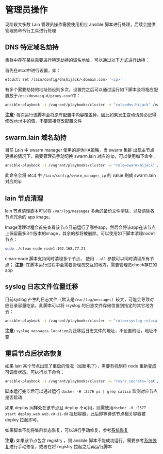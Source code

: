 # 管理员操作

现阶段大多数 Lain 管理员操作需要使用相应 ansible 脚本进行处理，后续会提供管理员命令行工具进行处理

## DNS 特定域名劫持

集群中存在某些需要进行特定劫持的域名地址，可以通过以下方式进行劫持：

首先在etcd中进行设置，如：

```bash
etcdctl set /lain/config/dnshijack/<domain.com> '<ip>'
```

有多个需要劫持的地址则设则多次，设置完之后可以通过运行如下脚本会将相应配置放于`/etc/dnsmasq.d/proxy.conf`中：

```bash
ansible-playbook -i /vagrant/playbooks/cluster -e "role=dns-hijack" /vagrant/playbooks/role.yaml
```

**注意:** 每次运行该脚本会将原有配置中内容覆盖掉，因此如果发生变动请务必记得修改etcd中的值，不要直接修改配置文件


## swarm.lain 域名劫持

目前 Lain 中 swarm manager 使用的是伪HA策略，当 swarm 集群 出现主节点更换的情况下，需要管理员手动切换 swarm.lain 对应的 ip，可以使用如下命令：

```bash
ansible-playbook -i /vagrant/playbooks/cluster -e "role=swarm-hijack" /vagrant/playbooks/role.yaml
```

此命令会将 etcd 中 `/lain/config/swarm_manager_ip` 的 value 刷成 swarm.lain 对应的ip


## lain 节点清理

lain 节点清理脚本可以将 `/var/log/messages` 多余的备份文件清除，以及清除各节点冗余的 app image。

Image清理过程会首先查看该节点目前运行了哪些app，然后会将该app在该节点上保留最多3个版本的image，其余的都将被删除。可以使用如下脚本清理node1节点：

```bash
sudo ./clean-node node1:192.168.77.21
```

clean-node 脚本支持同时清理多个节点， 使用 `--all` 参数可以同时清理所有节点；
**注意:** 在脚本运行过程中会需要管理员交互的地方，需要管理员check存在的app


## syslog 日志文件位置迁移

目前syslog 产生的日志文件（默认是`/var/log/messages`）较大，可能会导致对应目录容量吃紧，此脚本可以将 rsyslog 的日志文件存储位置到指定的其它地方去：

```bash
ansible-playbook -i /vagrant/playbooks/cluster -e "role=rsyslog-relocate" -e "syslog_messages_location=/data/log/messages" /vagrant/playbooks/role.yaml
```

**注意:** `syslog_messages_location`为迁移后日志文件的地址，不设置的话，地址不变


## 重启节点后状态恢复

如果 lain 某个节点出现了重启的情况（如断电了），需要有机制将 node 重新变成可调度状态。可执行以下命令：

```bash
ansible-playbook -i /vagrant/playbooks/cluster -e "rsync_secrets=`cat /etc/rsyncd.secrets`" /vagrant/playbooks/site.yaml
```

脚本运行完毕后可以通过运行 `docker -H :2376 ps | grep calico` 监测对应节点是否启动

如果 deploy 同样处在该节点且 deploy 不可用，则需使用`docker -H :2377 start deploy.web.web.v0-i1-d0` 拉起容器，此后即等待该节点相关容器被 deploy 拉起即可。

如果脚本不能将集群状态恢复，可以进行手动修复，参考[系统恢复](recovery.md)

**注意:** 如果该节点包含 registry ，则 ansible 脚本不能成功运行，需要参考[系统恢复](recovery.md)进行手动修复，或者在将 registry 拉起之后再运行脚本


